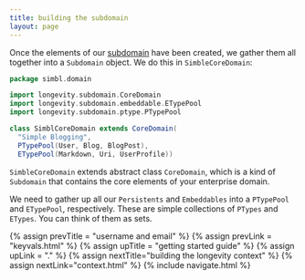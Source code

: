 ```yaml
---
title: building the subdomain
layout: page
---
```


Once the elements of our
[subdomain](../manual/ddd-basics/subdomains-and-bounded-contexts.html)
have been created, we gather them all together into a `Subdomain`
object. We do this in `SimbleCoreDomain`:

```scala
package simbl.domain

import longevity.subdomain.CoreDomain
import longevity.subdomain.embeddable.ETypePool
import longevity.subdomain.ptype.PTypePool

class SimblCoreDomain extends CoreDomain(
  "Simple Blogging",
  PTypePool(User, Blog, BlogPost),
  ETypePool(Markdown, Uri, UserProfile))
```

`SimbleCoreDomain` extends abstract class `CoreDomain`, which is a
kind of `Subdomain` that contains the core elements of your enterprise
domain.

We need to gather up all our `Persistents` and `Embeddables` into a
`PTypePool` and `ETypePool`, respectively. These are simple
collections of `PTypes` and `ETypes`. You can think of them as sets.

{% assign prevTitle = "username and email" %}
{% assign prevLink = "keyvals.html" %}
{% assign upTitle = "getting started guide" %}
{% assign upLink = "." %}
{% assign nextTitle="building the longevity context" %}
{% assign nextLink="context.html" %}
{% include navigate.html %}
